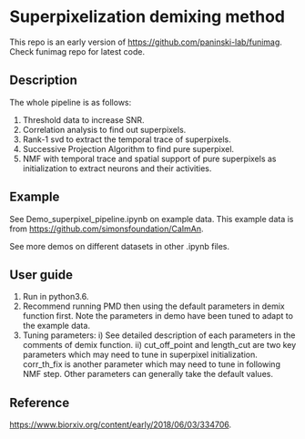# Superpixelization demixing method

This repo is an early version of https://github.com/paninski-lab/funimag. Check funimag repo for latest code.

## Description
The whole pipeline is as follows:
1. Threshold data to increase SNR.
2. Correlation analysis to find out superpixels.
3. Rank-1 svd to extract the temporal trace of superpixels.
4. Successive Projection Algorithm to find pure superpixel.
5. NMF with temporal trace and spatial support of pure superpixels as initialization to extract neurons and their activities.

## Example
See Demo_superpixel_pipeline.ipynb on example data.  This example data is from https://github.com/simonsfoundation/CaImAn.

See more demos on different datasets in other .ipynb files.

## User guide
1. Run in python3.6.
2. Recommend running PMD then using the default parameters in demix function first. Note the parameters in demo have been tuned to adapt to the example data.
3. Tuning parameters:
i) See detailed description of each parameters in the comments of demix function.
ii) cut_off_point and length_cut are two key parameters which may need to tune in superpixel initialization. corr_th_fix is another parameter which may need to tune in following NMF step. Other parameters can generally take the default values.

## Reference
https://www.biorxiv.org/content/early/2018/06/03/334706.

